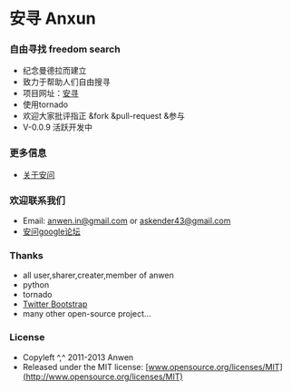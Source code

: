 安寻 Anxun
========

### 自由寻找 freedom search

* 纪念曼德拉而建立
* 致力于帮助人们自由搜寻
* 项目网址：[安寻](http://x.anwensf.com/)
* 使用tornado
* 欢迎大家批评指正 &fork &pull-request &参与
* V-0.0.9 活跃开发中

### 更多信息
* [关于安问](http://anwensf.com/about)

### 欢迎联系我们
* Email: anwen.in@gmail.com or askender43@gmail.com
* [安问google论坛](https://groups.google.com/d/forum/our-anwen )

### Thanks
* all user,sharer,creater,member of anwen
* python
* tornado
* [Twitter Bootstrap](https://github.com/twbs/bootstrap/)
* many other open-source project...

### License
* Copyleft ^,^ 2011-2013 Anwen
* Released under the MIT license:
  [www.opensource.org/licenses/MIT](http://www.opensource.org/licenses/MIT)
